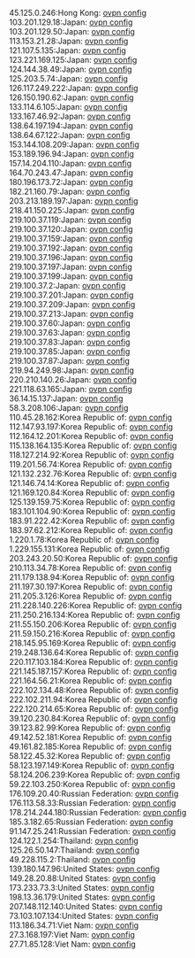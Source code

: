 45.125.0.246:Hong Kong: [ovpn config](vpn/45_125_0_246.ovpn)  
103.201.129.18:Japan: [ovpn config](vpn/103_201_129_18.ovpn)  
103.201.129.50:Japan: [ovpn config](vpn/103_201_129_50.ovpn)  
113.153.21.28:Japan: [ovpn config](vpn/113_153_21_28.ovpn)  
121.107.5.135:Japan: [ovpn config](vpn/121_107_5_135.ovpn)  
123.221.169.125:Japan: [ovpn config](vpn/123_221_169_125.ovpn)  
124.144.38.49:Japan: [ovpn config](vpn/124_144_38_49.ovpn)  
125.203.5.74:Japan: [ovpn config](vpn/125_203_5_74.ovpn)  
126.117.249.222:Japan: [ovpn config](vpn/126_117_249_222.ovpn)  
126.150.190.62:Japan: [ovpn config](vpn/126_150_190_62.ovpn)  
133.114.6.105:Japan: [ovpn config](vpn/133_114_6_105.ovpn)  
133.167.46.92:Japan: [ovpn config](vpn/133_167_46_92.ovpn)  
138.64.197.194:Japan: [ovpn config](vpn/138_64_197_194.ovpn)  
138.64.67.122:Japan: [ovpn config](vpn/138_64_67_122.ovpn)  
153.144.108.209:Japan: [ovpn config](vpn/153_144_108_209.ovpn)  
153.189.196.94:Japan: [ovpn config](vpn/153_189_196_94.ovpn)  
157.14.204.110:Japan: [ovpn config](vpn/157_14_204_110.ovpn)  
164.70.243.47:Japan: [ovpn config](vpn/164_70_243_47.ovpn)  
180.196.173.72:Japan: [ovpn config](vpn/180_196_173_72.ovpn)  
182.21.160.79:Japan: [ovpn config](vpn/182_21_160_79.ovpn)  
203.213.189.197:Japan: [ovpn config](vpn/203_213_189_197.ovpn)  
218.41.150.225:Japan: [ovpn config](vpn/218_41_150_225.ovpn)  
219.100.37.119:Japan: [ovpn config](vpn/219_100_37_119.ovpn)  
219.100.37.120:Japan: [ovpn config](vpn/219_100_37_120.ovpn)  
219.100.37.159:Japan: [ovpn config](vpn/219_100_37_159.ovpn)  
219.100.37.192:Japan: [ovpn config](vpn/219_100_37_192.ovpn)  
219.100.37.196:Japan: [ovpn config](vpn/219_100_37_196.ovpn)  
219.100.37.197:Japan: [ovpn config](vpn/219_100_37_197.ovpn)  
219.100.37.199:Japan: [ovpn config](vpn/219_100_37_199.ovpn)  
219.100.37.2:Japan: [ovpn config](vpn/219_100_37_2.ovpn)  
219.100.37.201:Japan: [ovpn config](vpn/219_100_37_201.ovpn)  
219.100.37.209:Japan: [ovpn config](vpn/219_100_37_209.ovpn)  
219.100.37.213:Japan: [ovpn config](vpn/219_100_37_213.ovpn)  
219.100.37.60:Japan: [ovpn config](vpn/219_100_37_60.ovpn)  
219.100.37.63:Japan: [ovpn config](vpn/219_100_37_63.ovpn)  
219.100.37.83:Japan: [ovpn config](vpn/219_100_37_83.ovpn)  
219.100.37.85:Japan: [ovpn config](vpn/219_100_37_85.ovpn)  
219.100.37.87:Japan: [ovpn config](vpn/219_100_37_87.ovpn)  
219.94.249.98:Japan: [ovpn config](vpn/219_94_249_98.ovpn)  
220.210.140.26:Japan: [ovpn config](vpn/220_210_140_26.ovpn)  
221.118.63.165:Japan: [ovpn config](vpn/221_118_63_165.ovpn)  
36.14.15.137:Japan: [ovpn config](vpn/36_14_15_137.ovpn)  
58.3.208.106:Japan: [ovpn config](vpn/58_3_208_106.ovpn)  
110.45.28.162:Korea Republic of: [ovpn config](vpn/110_45_28_162.ovpn)  
112.147.93.197:Korea Republic of: [ovpn config](vpn/112_147_93_197.ovpn)  
112.164.12.201:Korea Republic of: [ovpn config](vpn/112_164_12_201.ovpn)  
115.138.164.135:Korea Republic of: [ovpn config](vpn/115_138_164_135.ovpn)  
118.127.214.92:Korea Republic of: [ovpn config](vpn/118_127_214_92.ovpn)  
119.201.56.74:Korea Republic of: [ovpn config](vpn/119_201_56_74.ovpn)  
121.132.232.76:Korea Republic of: [ovpn config](vpn/121_132_232_76.ovpn)  
121.146.74.14:Korea Republic of: [ovpn config](vpn/121_146_74_14.ovpn)  
121.169.120.84:Korea Republic of: [ovpn config](vpn/121_169_120_84.ovpn)  
125.139.159.75:Korea Republic of: [ovpn config](vpn/125_139_159_75.ovpn)  
183.101.104.90:Korea Republic of: [ovpn config](vpn/183_101_104_90.ovpn)  
183.91.222.42:Korea Republic of: [ovpn config](vpn/183_91_222_42.ovpn)  
183.97.62.212:Korea Republic of: [ovpn config](vpn/183_97_62_212.ovpn)  
1.220.1.78:Korea Republic of: [ovpn config](vpn/1_220_1_78.ovpn)  
1.229.155.131:Korea Republic of: [ovpn config](vpn/1_229_155_131.ovpn)  
203.243.20.50:Korea Republic of: [ovpn config](vpn/203_243_20_50.ovpn)  
210.113.34.78:Korea Republic of: [ovpn config](vpn/210_113_34_78.ovpn)  
211.179.138.94:Korea Republic of: [ovpn config](vpn/211_179_138_94.ovpn)  
211.197.30.197:Korea Republic of: [ovpn config](vpn/211_197_30_197.ovpn)  
211.205.3.126:Korea Republic of: [ovpn config](vpn/211_205_3_126.ovpn)  
211.228.140.226:Korea Republic of: [ovpn config](vpn/211_228_140_226.ovpn)  
211.250.216.134:Korea Republic of: [ovpn config](vpn/211_250_216_134.ovpn)  
211.55.150.206:Korea Republic of: [ovpn config](vpn/211_55_150_206.ovpn)  
211.59.150.216:Korea Republic of: [ovpn config](vpn/211_59_150_216.ovpn)  
218.145.95.169:Korea Republic of: [ovpn config](vpn/218_145_95_169.ovpn)  
219.248.136.64:Korea Republic of: [ovpn config](vpn/219_248_136_64.ovpn)  
220.117.103.184:Korea Republic of: [ovpn config](vpn/220_117_103_184.ovpn)  
221.145.187.157:Korea Republic of: [ovpn config](vpn/221_145_187_157.ovpn)  
221.164.56.21:Korea Republic of: [ovpn config](vpn/221_164_56_21.ovpn)  
222.102.134.48:Korea Republic of: [ovpn config](vpn/222_102_134_48.ovpn)  
222.102.211.94:Korea Republic of: [ovpn config](vpn/222_102_211_94.ovpn)  
222.120.214.65:Korea Republic of: [ovpn config](vpn/222_120_214_65.ovpn)  
39.120.230.84:Korea Republic of: [ovpn config](vpn/39_120_230_84.ovpn)  
39.123.82.99:Korea Republic of: [ovpn config](vpn/39_123_82_99.ovpn)  
49.142.52.181:Korea Republic of: [ovpn config](vpn/49_142_52_181.ovpn)  
49.161.82.185:Korea Republic of: [ovpn config](vpn/49_161_82_185.ovpn)  
58.122.45.32:Korea Republic of: [ovpn config](vpn/58_122_45_32.ovpn)  
58.123.197.149:Korea Republic of: [ovpn config](vpn/58_123_197_149.ovpn)  
58.124.206.239:Korea Republic of: [ovpn config](vpn/58_124_206_239.ovpn)  
59.22.103.250:Korea Republic of: [ovpn config](vpn/59_22_103_250.ovpn)  
176.109.20.40:Russian Federation: [ovpn config](vpn/176_109_20_40.ovpn)  
176.113.58.33:Russian Federation: [ovpn config](vpn/176_113_58_33.ovpn)  
178.214.244.180:Russian Federation: [ovpn config](vpn/178_214_244_180.ovpn)  
185.3.182.65:Russian Federation: [ovpn config](vpn/185_3_182_65.ovpn)  
91.147.25.241:Russian Federation: [ovpn config](vpn/91_147_25_241.ovpn)  
124.122.1.254:Thailand: [ovpn config](vpn/124_122_1_254.ovpn)  
125.26.50.147:Thailand: [ovpn config](vpn/125_26_50_147.ovpn)  
49.228.115.2:Thailand: [ovpn config](vpn/49_228_115_2.ovpn)  
139.180.147.96:United States: [ovpn config](vpn/139_180_147_96.ovpn)  
149.28.20.88:United States: [ovpn config](vpn/149_28_20_88.ovpn)  
173.233.73.3:United States: [ovpn config](vpn/173_233_73_3.ovpn)  
198.13.36.179:United States: [ovpn config](vpn/198_13_36_179.ovpn)  
207.148.112.140:United States: [ovpn config](vpn/207_148_112_140.ovpn)  
73.103.107.134:United States: [ovpn config](vpn/73_103_107_134.ovpn)  
113.186.34.71:Viet Nam: [ovpn config](vpn/113_186_34_71.ovpn)  
27.3.168.197:Viet Nam: [ovpn config](vpn/27_3_168_197.ovpn)  
27.71.85.128:Viet Nam: [ovpn config](vpn/27_71_85_128.ovpn)  
